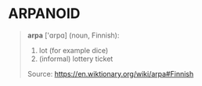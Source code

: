 # ARPANOID  

> **arpa** \['ɑrpɑ\] \(noun, Finnish\):  
> 1. lot (for example dice)  
> 2. (informal) lottery ticket  
> 
> Source: https://en.wiktionary.org/wiki/arpa#Finnish

